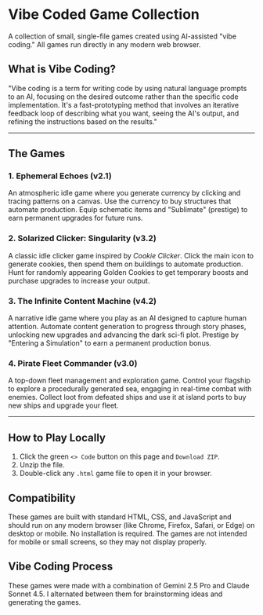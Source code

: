 # Vibe Coded Game Collection

A collection of small, single-file games created using AI-assisted "vibe coding." All games run directly in any modern web browser.

## What is Vibe Coding?
"Vibe coding is a term for writing code by using natural language prompts to an AI, focusing on the desired outcome rather than the specific code implementation. It's a fast-prototyping method that involves an iterative feedback loop of describing what you want, seeing the AI's output, and refining the instructions based on the results."

---

## The Games

### **1. Ephemeral Echoes (v2.1)**

An atmospheric idle game where you generate currency by clicking and tracing patterns on a canvas. Use the currency to buy structures that automate production. Equip schematic items and "Sublimate" (prestige) to earn permanent upgrades for future runs.

### **2. Solarized Clicker: Singularity (v3.2)**

A classic idle clicker game inspired by *Cookie Clicker*. Click the main icon to generate cookies, then spend them on buildings to automate production. Hunt for randomly appearing Golden Cookies to get temporary boosts and purchase upgrades to increase your output.

### **3. The Infinite Content Machine (v4.2)**

A narrative idle game where you play as an AI designed to capture human attention. Automate content generation to progress through story phases, unlocking new upgrades and advancing the dark sci-fi plot. Prestige by "Entering a Simulation" to earn a permanent production bonus.

### **4. Pirate Fleet Commander (v3.0)**

A top-down fleet management and exploration game. Control your flagship to explore a procedurally generated sea, engaging in real-time combat with enemies. Collect loot from defeated ships and use it at island ports to buy new ships and upgrade your fleet.

---

## How to Play Locally
1.  Click the green `<> Code` button on this page and `Download ZIP`.
2.  Unzip the file.
3.  Double-click any `.html` game file to open it in your browser.

## Compatibility
These games are built with standard HTML, CSS, and JavaScript and should run on any modern browser (like Chrome, Firefox, Safari, or Edge) on desktop or mobile. No installation is required. The games are not intended for mobile or small screens, so they may not display properly.

## Vibe Coding Process
These games were made with a combination of Gemini 2.5 Pro and Claude Sonnet 4.5. I alternated between them for brainstorming ideas and generating the games.
